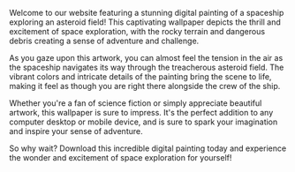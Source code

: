 <!--
Write me content for website with wallpaper "A digital painting of a spaceship exploring an asteroid field, with the rocky terrain and dangerous debris creating a sense of adventure and challenge."
-->

<!--font:Montserrat-->

Welcome to our website featuring a stunning digital painting of a spaceship exploring an asteroid field! This captivating wallpaper depicts the thrill and excitement of space exploration, with the rocky terrain and dangerous debris creating a sense of adventure and challenge.

As you gaze upon this artwork, you can almost feel the tension in the air as the spaceship navigates its way through the treacherous asteroid field. The vibrant colors and intricate details of the painting bring the scene to life, making it feel as though you are right there alongside the crew of the ship.

Whether you're a fan of science fiction or simply appreciate beautiful artwork, this wallpaper is sure to impress. It's the perfect addition to any computer desktop or mobile device, and is sure to spark your imagination and inspire your sense of adventure.

So why wait? Download this incredible digital painting today and experience the wonder and excitement of space exploration for yourself!
